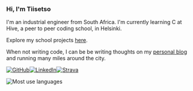 ### Hi, I'm Tiisetso

I'm an industrial engineer from South Africa. I'm currently learning C at Hive, a peer to peer coding school, in Helsinki.

Explore my school projects [here](https://github.com/Tiisetso/Hive).

When not writing code, I can be be writing thoughts on my [personal blog](https://tiiset.so/) and running many miles around the city. 


[![GitHub](https://img.shields.io/badge/GitHub-181717?logo=github&style=for-the-badge)](https://github.com/Tiisetso)[![LinkedIn](https://img.shields.io/badge/LinkedIn-0A66C2?logo=linkedin&style=for-the-badge&logoColor=white)](https://www.linkedin.com/in/tiisetso/)[![Strava](https://img.shields.io/badge/-Strava-FC4C02?style=for-the-badge&logo=strava&logoColor=white)](https://www.strava.com/athletes/203057)

<img src="https://github-readme-stats.vercel.app/api/top-langs?username=tiisetso&show_icons=true&locale=en&layout=compact&theme=dark" alt="Most use languages" />
